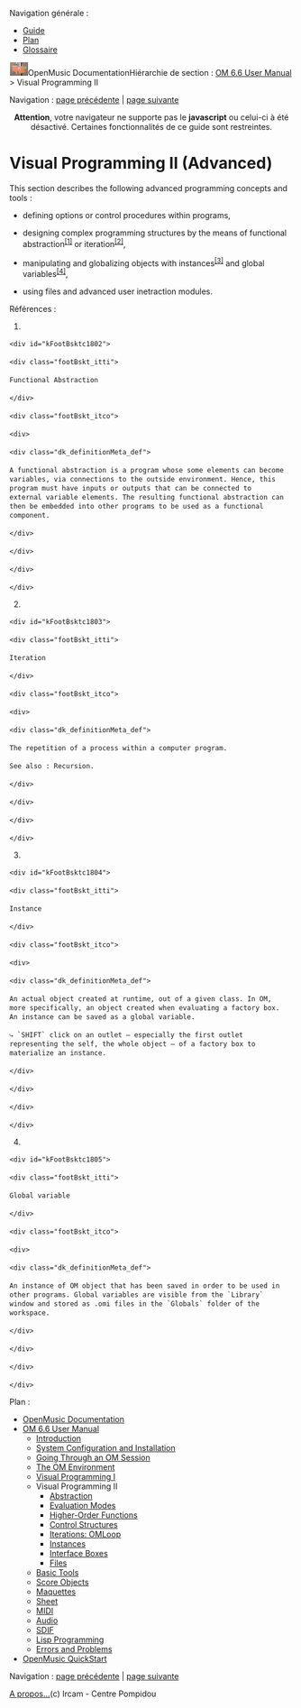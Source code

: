 <div id="tplf" class="tplPage">

<div id="tplh">

<span class="hidden">Navigation générale : </span>

  - [<span>Guide</span>](OM-Documentation.md)
  - [<span>Plan</span>](OM-Documentation_1.md)
  - [<span>Glossaire</span>](OM-Documentation_2.md)

</div>

<div id="tplt">

![empty.gif](../tplRes/page/empty.gif)![logoom1.png](../res/logoom1.png)<span class="tplTi">OpenMusic
Documentation</span><span class="sw_outStack_navRoot"><span class="hidden">Hiérarchie
de section : </span>[<span>OM 6.6 User
Manual</span>](OM-User-Manual.md)<span class="stkSep"> \>
</span><span class="stkSel_yes"><span>Visual Programming
II</span></span></span>

</div>

<div class="tplNav">

<span class="hidden">Navigation : </span>[<span>page
précédente</span>](DeadBox.md "page précédente(Dead Boxes)")<span class="hidden">
| </span>[<span>page
suivante</span>](Abstraction.md "page suivante(Abstraction)")

</div>

<div id="tplc" class="tplc_out_yes">

<div style="text-align: center;">

**Attention**, votre navigateur ne supporte pas le **javascript** ou
celui-ci à été désactivé. Certaines fonctionnalités de ce guide sont
restreintes.

</div>

<div class="headCo">

# <span>Visual Programming II (Advanced)</span>

<div class="headCo_co">

<div>

<div class="infobloc">

<div class="txt">

This section describes the following advanced programming concepts and
tools :

  - defining options or control procedures within programs,

  - designing complex programming structures by the means of
    <span id="i0" class="defRef_ul"><span>functional
    abstraction</span></span><sup>[<span>\[</span>1<span>\]</span>](#kFootBsktc1802)</sup>
    or
    <span id="i1" class="defRef_ul"><span>iteration</span></span><sup>[<span>\[</span>2<span>\]</span>](#kFootBsktc1803)</sup>,

  - manipulating and globalizing objects with
    <span id="i2" class="defRef_ul"><span>instances</span></span><sup>[<span>\[</span>3<span>\]</span>](#kFootBsktc1804)</sup>
    and <span id="i3" class="defRef_ul"><span>global
    variables</span></span><sup>[<span>\[</span>4<span>\]</span>](#kFootBsktc1805)</sup>,

  - using files and advanced user inetraction modules.

</div>

</div>

</div>

</div>

</div>

<span class="hidden">Références : </span>

1.  
    
    <div id="kFootBsktc1802">
    
    <div class="footBskt_itti">
    
    Functional Abstraction
    
    </div>
    
    <div class="footBskt_itco">
    
    <div>
    
    <div class="dk_definitionMeta_def">
    
    A functional abstraction is a program whose some elements can become
    variables, via connections to the outside environment. Hence, this
    program must have inputs or outputs that can be connected to
    external variable elements. The resulting functional abstraction can
    then be embedded into other programs to be used as a functional
    component.
    
    </div>
    
    </div>
    
    </div>
    
    </div>

2.  
    
    <div id="kFootBsktc1803">
    
    <div class="footBskt_itti">
    
    Iteration
    
    </div>
    
    <div class="footBskt_itco">
    
    <div>
    
    <div class="dk_definitionMeta_def">
    
    The repetition of a process within a computer program.
    
    See also : Recursion.
    
    </div>
    
    </div>
    
    </div>
    
    </div>

3.  
    
    <div id="kFootBsktc1804">
    
    <div class="footBskt_itti">
    
    Instance
    
    </div>
    
    <div class="footBskt_itco">
    
    <div>
    
    <div class="dk_definitionMeta_def">
    
    An actual object created at runtime, out of a given class. In OM,
    more specifically, an object created when evaluating a factory box.
    An instance can be saved as a global variable.
    
    ⤷ `SHIFT` click on an outlet – especially the first outlet
    representing the self, the whole object – of a factory box to
    materialize an instance.
    
    </div>
    
    </div>
    
    </div>
    
    </div>

4.  
    
    <div id="kFootBsktc1805">
    
    <div class="footBskt_itti">
    
    Global variable
    
    </div>
    
    <div class="footBskt_itco">
    
    <div>
    
    <div class="dk_definitionMeta_def">
    
    An instance of OM object that has been saved in order to be used in
    other programs. Global variables are visible from the `Library`
    window and stored as .omi files in the `Globals` folder of the
    workspace.
    
    </div>
    
    </div>
    
    </div>
    
    </div>

</div>

<div id="tplo" class="tplo_out_yes">

<div class="tplOTp">

<div class="tplOBm">

<div id="mnuFrm">

<span class="hidden">Plan :</span>

<div id="mnuFrmUp" onmouseout="menuScrollTiTask.fSpeed=0;" onmouseover="if(menuScrollTiTask.fSpeed&gt;=0) {menuScrollTiTask.fSpeed=-2; scTiLib.addTaskNow(menuScrollTiTask);}" onclick="menuScrollTiTask.fSpeed-=2;" style="display: none;">

<span id="mnuFrmUpLeft">[](#)</span><span id="mnuFrmUpCenter"></span><span id="mnuFrmUpRight"></span>

</div>

<div id="mnuScroll">

  - [<span>OpenMusic Documentation</span>](OM-Documentation.md)
  - [<span>OM 6.6 User Manual</span>](OM-User-Manual.md)
      - [<span>Introduction</span>](00-Sommaire.md)
      - [<span>System Configuration and
        Installation</span>](Installation.md)
      - [<span>Going Through an OM Session</span>](Goingthrough.md)
      - [<span>The OM Environment</span>](Environment.md)
      - [<span>Visual Programming I</span>](BasicVisualProgramming.md)
      - <span id="i4" class="outLeftSel_yes"><span>Visual Programming
        II</span></span>
          - [<span>Abstraction</span>](Abstraction.md)
          - [<span>Evaluation Modes</span>](EvalModes.md)
          - [<span>Higher-Order Functions</span>](HighOrder.md)
          - [<span>Control Structures</span>](Control.md)
          - [<span>Iterations: OMLoop</span>](OMLoop.md)
          - [<span>Instances</span>](Instances.md)
          - [<span>Interface Boxes</span>](InterfaceBoxes.md)
          - [<span>Files</span>](Files.md)
      - [<span>Basic Tools</span>](BasicObjects.md)
      - [<span>Score Objects</span>](ScoreObjects.md)
      - [<span>Maquettes</span>](Maquettes.md)
      - [<span>Sheet</span>](Sheet.md)
      - [<span>MIDI</span>](MIDI.md)
      - [<span>Audio</span>](Audio.md)
      - [<span>SDIF</span>](SDIF.md)
      - [<span>Lisp Programming</span>](Lisp.md)
      - [<span>Errors and Problems</span>](errors.md)
  - [<span>OpenMusic QuickStart</span>](QuickStart-Chapters.md)

</div>

<div id="mnuFrmDown" onmouseout="menuScrollTiTask.fSpeed=0;" onmouseover="if(menuScrollTiTask.fSpeed&lt;=0) {menuScrollTiTask.fSpeed=2; scTiLib.addTaskNow(menuScrollTiTask);}" onclick="menuScrollTiTask.fSpeed+=2;" style="display: none;">

<span id="mnuFrmDownLeft">[](#)</span><span id="mnuFrmDownCenter"></span><span id="mnuFrmDownRight"></span>

</div>

</div>

</div>

</div>

</div>

<div class="tplNav">

<span class="hidden">Navigation : </span>[<span>page
précédente</span>](DeadBox.md "page précédente(Dead Boxes)")<span class="hidden">
| </span>[<span>page
suivante</span>](Abstraction.md "page suivante(Abstraction)")

</div>

<div id="tplb">

[<span>A propos...</span>](OM-Documentation_3.md)(c) Ircam - Centre
Pompidou

</div>

</div>
